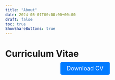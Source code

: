 ```yaml
---
title: "About"
date: 2024-05-01T00:00:00+00:00
draft: false
toc: true
ShowShareButtons: true
---
```


# Curriculum Vitae

<p style="text-align: center;"><a href="/resource/CV_zhangliang_AI.pdf" target="_blank" style="font-size: 18px; padding: 10px 20px; background-color: #007bff; color: white; text-decoration: none; border-radius: 5px;">Download CV</a></p>

